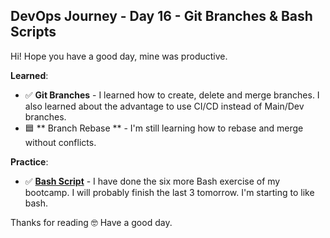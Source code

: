 ## DevOps Journey - Day 16 - Git Branches & Bash Scripts

Hi! Hope you have a good day, mine was productive.

**Learned**: 
- ✅ **Git Branches** - I learned how to create, delete and merge branches. I also learned about the advantage to use CI/CD instead of Main/Dev branches.
- 🟦 ** Branch Rebase ** - I'm still learning how to rebase and merge without conflicts.

**Practice**:
- ✅ **[Bash Script](https://github.com/DevMentat/DevOps-BootCamp-Exercises)** - I have done the six more Bash exercise of my bootcamp. I will probably finish the last 3 tomorrow. I'm starting to like bash.

Thanks for reading 🤓
Have a good day.